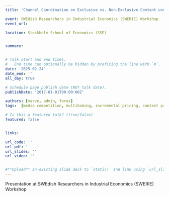 ```yaml
---
title: 'Channel Coordination on Exclusive vs. Non-Exclusive Content under Endogenous Consumer Homing'

event: SWEdish Researchers in Industrial Economics (SWERIE) Workshop
event_url: 

location: Stockholm School of Economics (SSE)


summary: 


# Talk start and end times.
#   End time can optionally be hidden by prefixing the line with `#`.
date: '2025-02-24'
date_end: ''
all_day: true

# Schedule page publish date (NOT talk date).
publishDate: '2017-01-01T00:00:00Z'

authors: [marve, admin, foros]
tags:  [media competition, multihoming, incremental pricing, content provision]

# Is this a featured talk? (true/false)
featured: false


links:

url_code: ''
url_pdf: ''
url_slides: ''
url_video: ''


#**Upload** an existing slide deck to `static/` and link using `url_slides` parameter in the front matter of the talk file
---
```


Presentation at SWEdish Researchers in Industrial Economics (SWERIE) Workshop
